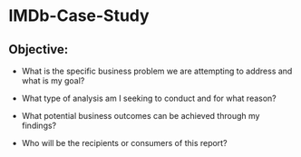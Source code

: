 # **IMDb-Case-Study**

## Objective: 
* What is the specific business problem we are attempting to address and what is my goal? 
- What type of analysis am I seeking to conduct and for what reason?
+ What potential business outcomes can be achieved through my findings?
* Who will be the recipients or consumers of this report?
             
